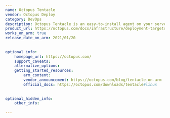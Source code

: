 ```yaml
---
name: Octopus Tentacle
vendor: Octopus Deploy
category: DevOps
description: Octopus Tentacle is an easy-to-install agent on your servers that takes care of deploying and updating applications from Octopus Deploy. It ensures smooth installations and keeps you updated on the deployment progress.
product_url: https://octopus.com/docs/infrastructure/deployment-targets/tentacle
works_on_arm: true
release_date_on_arm: 2021/01/20
 
 
optional_info:
    homepage_url: https://octopus.com/ 
    support_caveats:
    alternative_options:
    getting_started_resources:
        arm_content:
        vendor_announcement: https://octopus.com/blog/tentacle-on-arm
        official_docs: https://octopus.com/downloads/tentacle#linux
 
 
optional_hidden_info:
    other_info:
 
---
```

